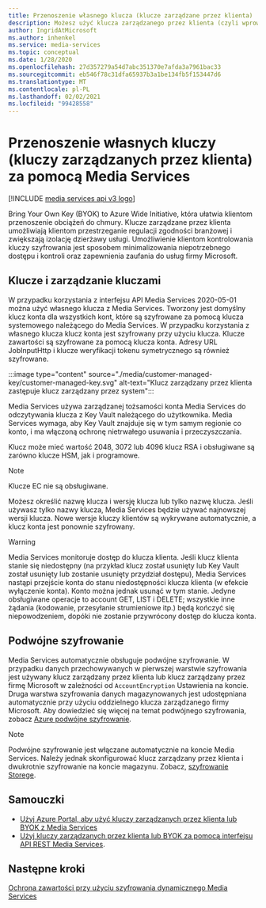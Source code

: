 ```yaml
---
title: Przenoszenie własnego klucza (klucze zarządzane przez klienta)
description: Możesz użyć klucza zarządzanego przez klienta (czyli wprowadzić własny klucz) z Media Services.
author: IngridAtMicrosoft
ms.author: inhenkel
ms.service: media-services
ms.topic: conceptual
ms.date: 1/28/2020
ms.openlocfilehash: 27d357279a54d7abc351370e7afda3a7961bac33
ms.sourcegitcommit: eb546f78c31dfa65937b3a1be134fb5f153447d6
ms.translationtype: MT
ms.contentlocale: pl-PL
ms.lasthandoff: 02/02/2021
ms.locfileid: "99428558"
---
```

# <a name="bring-your-own-key-customer-managed-keys-with-media-services"></a>Przenoszenie własnych kluczy (kluczy zarządzanych przez klienta) za pomocą Media Services

[!INCLUDE [media services api v3 logo](./includes/v3-hr.md)]

Bring Your Own Key (BYOK) to Azure Wide Initiative, która ułatwia klientom przenoszenie obciążeń do chmury. Klucze zarządzane przez klienta umożliwiają klientom przestrzeganie regulacji zgodności branżowej i zwiększają izolację dzierżawy usługi. Umożliwienie klientom kontrolowania kluczy szyfrowania jest sposobem minimalizowania niepotrzebnego dostępu i kontroli oraz zapewnienia zaufania do usług firmy Microsoft.

## <a name="keys-and-key-management"></a>Klucze i zarządzanie kluczami

W przypadku korzystania z interfejsu API Media Services 2020-05-01 można użyć własnego klucza z Media Services. Tworzony jest domyślny klucz konta dla wszystkich kont, które są szyfrowane za pomocą klucza systemowego należącego do Media Services. W przypadku korzystania z własnego klucza klucz konta jest szyfrowany przy użyciu klucza. Klucze zawartości są szyfrowane za pomocą klucza konta. Adresy URL JobInputHttp i klucze weryfikacji tokenu symetrycznego są również szyfrowane.

:::image type="content" source="./media/customer-managed-key/customer-managed-key.svg" alt-text="Klucz zarządzany przez klienta zastępuje klucz zarządzany przez system":::

Media Services używa zarządzanej tożsamości konta Media Services do odczytywania klucza z Key Vault należącego do użytkownika. Media Services wymaga, aby Key Vault znajduje się w tym samym regionie co konto, i ma włączoną ochronę nietrwałego usuwania i przeczyszczania.

Klucz może mieć wartość 2048, 3072 lub 4096 klucz RSA i obsługiwane są zarówno klucze HSM, jak i programowe.

> [!NOTE]
> Klucze EC nie są obsługiwane.

Możesz określić nazwę klucza i wersję klucza lub tylko nazwę klucza. Jeśli używasz tylko nazwy klucza, Media Services będzie używać najnowszej wersji klucza. Nowe wersje kluczy klientów są wykrywane automatycznie, a klucz konta jest ponownie szyfrowany.

> [!WARNING]
> Media Services monitoruje dostęp do klucza klienta. Jeśli klucz klienta stanie się niedostępny (na przykład klucz został usunięty lub Key Vault został usunięty lub zostanie usunięty przydział dostępu), Media Services nastąpi przejście konta do stanu niedostępności klucza klienta (w efekcie wyłączenie konta). Konto można jednak usunąć w tym stanie. Jedyne obsługiwane operacje to account GET, LIST i DELETE; wszystkie inne żądania (kodowanie, przesyłanie strumieniowe itp.) będą kończyć się niepowodzeniem, dopóki nie zostanie przywrócony dostęp do klucza konta.

## <a name="double-encryption"></a>Podwójne szyfrowanie

Media Services automatycznie obsługuje podwójne szyfrowanie. W przypadku danych przechowywanych w pierwszej warstwie szyfrowania jest używany klucz zarządzany przez klienta lub klucz zarządzany przez firmę Microsoft w zależności od `AccountEncryption` Ustawienia na koncie.  Druga warstwa szyfrowania danych magazynowanych jest udostępniana automatycznie przy użyciu oddzielnego klucza zarządzanego firmy Microsoft. Aby dowiedzieć się więcej na temat podwójnego szyfrowania, zobacz [Azure podwójne szyfrowanie](../../security/fundamentals/double-encryption.md).

> [!NOTE]
> Podwójne szyfrowanie jest włączane automatycznie na koncie Media Services. Należy jednak skonfigurować klucz zarządzany przez klienta i dwukrotnie szyfrowanie na koncie magazynu. Zobacz, [szyfrowanie Storege](https://docs.microsoft.com/azure/storage/common/storage-service-encryption).

## <a name="tutorials"></a>Samouczki

- [Użyj Azure Portal, aby użyć kluczy zarządzanych przez klienta lub BYOK z Media Services](tutorial-byok-portal.md)
- [Użyj kluczy zarządzanych przez klienta lub BYOK za pomocą interfejsu API REST Media Services](tutorial-byok-postman.md).

## <a name="next-steps"></a>Następne kroki

[Ochrona zawartości przy użyciu szyfrowania dynamicznego Media Services](content-protection-overview.md)

